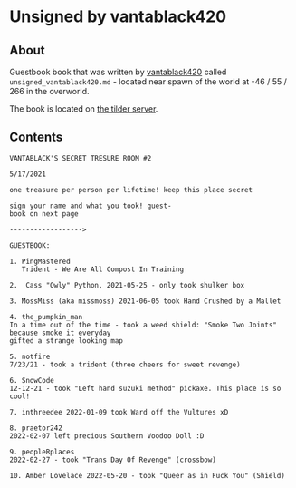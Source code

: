 # Unsigned by vantablack420

## About
Guestbook book that was written by [vantablack420](https://namemc.com/profile/vantablack420.1) called `unsigned_vantablack420.md` - located near spawn of the world at -46 / 55 / 266 in the overworld.

The book is located on [the tilder server](https://mc.tildeverse.org).

## Contents
```
VANTABLACK'S SECRET TRESURE ROOM #2

5/17/2021

one treasure per person per lifetime! keep this place secret

sign your name and what you took! guest-
book on next page

------------------>

GUESTBOOK:

1. PingMastered
   Trident - We Are All Compost In Training

2.  Cass "Owly" Python, 2021-05-25 - only took shulker box

3. MossMiss (aka missmoss) 2021-06-05 took Hand Crushed by a Mallet

4. the_pumpkin_man
In a time out of the time - took a weed shield: "Smoke Two Joints"
because smoke it everyday
gifted a strange looking map

5. notfire
7/23/21 - took a trident (three cheers for sweet revenge)

6. SnowCode
12-12-21 - took "Left hand suzuki method" pickaxe. This place is so cool!

7. inthreedee 2022-01-09 took Ward off the Vultures xD

8. praetor242
2022-02-07 left precious Southern Voodoo Doll :D

9. peopleRplaces
2022-02-27 - took "Trans Day Of Revenge" (crossbow)

10. Amber Lovelace 2022-05-20 - took "Queer as in Fuck You" (Shield)
```